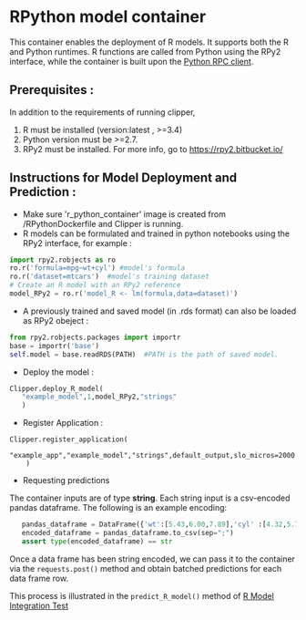 # RPython model container 
This container enables the deployment of R models. It supports both the R and Python runtimes. R functions are called from Python using the RPy2 interface, while the container is built upon the [Python RPC client](https://github.com/ucbrise/clipper/blob/develop/containers/python/rpc.py).

## Prerequisites :
In addition to the requirements of running clipper, 

1. R must be installed (version:latest , >=3.4)
2. Python version must be >=2.7. 
3. RPy2 must be installed. For more info, go to <https://rpy2.bitbucket.io/>

## Instructions for Model Deployment and Prediction :
- Make sure  'r_python_container' image is created from <clipper-root>/RPythonDockerfile and Clipper is running.
- R models can be formulated and trained in python notebooks using the RPy2 interface, for example :

```py
import rpy2.robjects as ro
ro.r('formula=mpg~wt+cyl') #model's formula
ro.r('dataset=mtcars')  #model's training dataset
# Create an R model with an RPy2 reference
model_RPy2 = ro.r('model_R <- lm(formula,data=dataset)') 
```
- A previously trained and saved model (in .rds format) can also be loaded as RPy2 obeject :

```py
from rpy2.robjects.packages import importr
base = importr('base')
self.model = base.readRDS(PATH)  #PATH is the path of saved model.
```

- Deploy the model :

```py
Clipper.deploy_R_model(
   "example_model",1,model_RPy2,"strings"
   )
```

- Register Application :

```
Clipper.register_application(
    "example_app","example_model","strings",default_output,slo_micros=2000
    )
 ```

- Requesting predictions

The container inputs are of type **string**. Each string input is a csv-encoded pandas dataframe. 
The following is an example encoding:
```py
   pandas_dataframe = DataFrame({'wt':[5.43,6.00,7.89],'cyl' :[4.32,5.76,7.90]})
   encoded_dataframe = pandas_dataframe.to_csv(sep=";")
   assert type(encoded_dataframe) == str
```

Once a data frame has been string encoded, we can pass it to the container via the `requests.post()` method and obtain batched predictions for each data frame row.

This process is illustrated in the `predict_R_model()` method of 
[R Model Integration Test](/../../integration-tests/deploy_R_containers.py)

